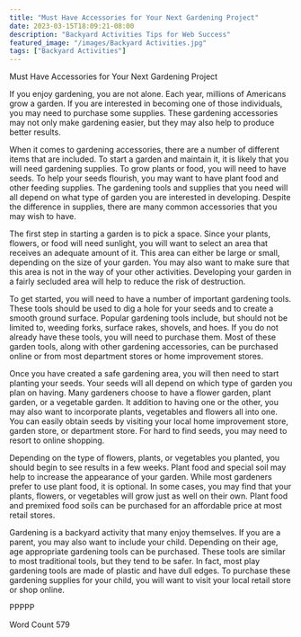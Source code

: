 ```yaml
---
title: "Must Have Accessories for Your Next Gardening Project"
date: 2023-03-15T18:09:21-08:00
description: "Backyard Activities Tips for Web Success"
featured_image: "/images/Backyard Activities.jpg"
tags: ["Backyard Activities"]
---
```


Must Have Accessories for Your Next Gardening Project

If you enjoy gardening, you are not alone. Each year, millions of Americans grow a garden. If you are interested in becoming one of those individuals, you may need to purchase some supplies. These gardening accessories may not only make gardening easier, but they may also help to produce better results.

When it comes to gardening accessories, there are a number of different items that are included. To start a garden and maintain it, it is likely that you will need gardening supplies.  To grow plants or food, you will need to have seeds.  To help your seeds flourish, you may want to have plant food and other feeding supplies. The gardening tools and supplies that you need will all depend on what type of garden you are interested in developing. Despite the difference in supplies, there are many common accessories that you may wish to have.

The first step in starting a garden is to pick a space. Since your plants, flowers, or food will need sunlight, you will want to select an area that receives an adequate amount of it.  This area can either be large or small, depending on the size of your garden. You may also want to make sure that this area is not in the way of your other activities.  Developing your garden in a fairly secluded area will help to reduce the risk of destruction.

To get started, you will need to have a number of important gardening tools. These tools should be used to dig a hole for your seeds and to create a smooth ground surface.  Popular gardening tools include, but should not be limited to, weeding forks, surface rakes, shovels, and hoes.  If you do not already have these tools, you will need to purchase them. Most of these garden tools, along with other gardening accessories, can be purchased online or from most department stores or home improvement stores.

Once you have created a safe gardening area, you will then need to start planting your seeds.  Your seeds will all depend on which type of garden you plan on having. Many gardeners choose to have a flower garden, plant garden, or a vegetable garden. It addition to having one or the other, you may also want to incorporate plants, vegetables and flowers all into one.  You can easily obtain seeds by visiting your local home improvement store, garden store, or department store.  For hard to find seeds, you may need to resort to online shopping.  

Depending on the type of flowers, plants, or vegetables you planted, you should begin to see results in a few weeks. Plant food and special soil may help to increase the appearance of your garden. While most gardeners prefer to use plant food, it is optional.  In some cases, you may find that your plants, flowers, or vegetables will grow just as well on their own.  Plant food and premixed food soils can be purchased for an affordable price at most retail stores. 

Gardening is a backyard activity that many enjoy themselves. If you are a parent, you may also want to include your child. Depending on their age, age appropriate gardening tools can be purchased. These tools are similar to most traditional tools, but they tend to be safer. In fact, most play gardening tools are made of plastic and have dull edges. To purchase these gardening supplies for your child, you will want to visit your local retail store or shop online.

PPPPP

Word Count 579

